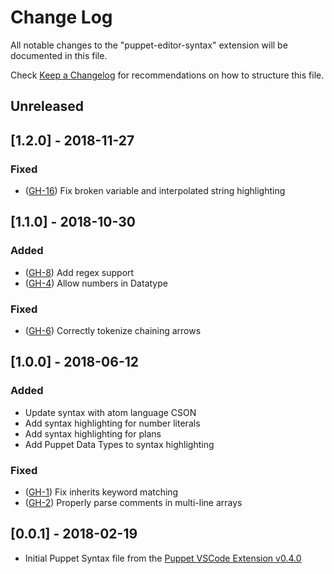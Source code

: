 # Change Log

All notable changes to the "puppet-editor-syntax" extension will be documented in this file.

Check [Keep a Changelog](http://keepachangelog.com/) for recommendations on how to structure this file.

## Unreleased

## [1.2.0] - 2018-11-27

### Fixed
- ([GH-16](https://github.com/lingua-pupuli/puppet-editor-syntax/issues/16)) Fix broken variable and interpolated string highlighting

## [1.1.0] - 2018-10-30

### Added
- ([GH-8](https://github.com/lingua-pupuli/puppet-editor-syntax/issues/8)) Add regex support
- ([GH-4](https://github.com/lingua-pupuli/puppet-editor-syntax/issues/4)) Allow numbers in Datatype

### Fixed
- ([GH-6](https://github.com/lingua-pupuli/puppet-editor-syntax/issues/6)) Correctly tokenize chaining arrows

## [1.0.0] - 2018-06-12

### Added
- Update syntax with atom language CSON
- Add syntax highlighting for number literals
- Add syntax highlighting for plans
- Add Puppet Data Types to syntax highlighting

### Fixed
- ([GH-1](https://github.com/lingua-pupuli/puppet-editor-syntax/issues/1)) Fix inherits keyword matching
- ([GH-2](https://github.com/lingua-pupuli/puppet-editor-syntax/issues/2)) Properly parse comments in multi-line arrays

## [0.0.1] - 2018-02-19

- Initial Puppet Syntax file from the [Puppet VSCode Extension v0.4.0](https://github.com/lingua-pupuli/puppet-vscode/blob/8da164b2ce9630ad2b8a2137fed8f4ae0f46a1c3/client/syntaxes/puppet.tmLanguage)
